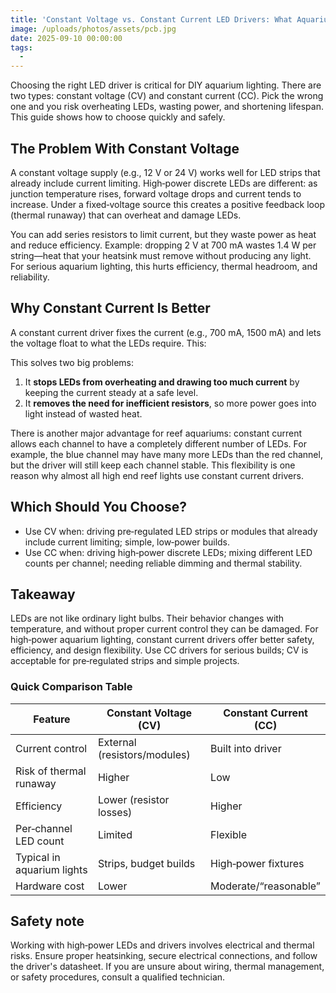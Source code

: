 ```yaml
---
title: 'Constant Voltage vs. Constant Current LED Drivers: What Aquarium DIYers Should Know'
image: /uploads/photos/assets/pcb.jpg
date: 2025-09-10 00:00:00
tags:
  -
---
```


Choosing the right LED driver is critical for DIY aquarium lighting. There are two types: constant voltage (CV) and constant current (CC). Pick the wrong one and you risk overheating LEDs, wasting power, and shortening lifespan. This guide shows how to choose quickly and safely.

## The Problem With Constant Voltage

A constant voltage supply (e.g., 12 V or 24 V) works well for LED strips that already include current limiting. High‑power discrete LEDs are different: as junction temperature rises, forward voltage drops and current tends to increase. Under a fixed‑voltage source this creates a positive feedback loop (thermal runaway) that can overheat and damage LEDs.

You can add series resistors to limit current, but they waste power as heat and reduce efficiency. Example: dropping 2 V at 700 mA wastes 1.4 W per string—heat that your heatsink must remove without producing any light. For serious aquarium lighting, this hurts efficiency, thermal headroom, and reliability.


## Why Constant Current Is Better

A constant current driver fixes the current (e.g., 700 mA, 1500 mA) and lets the voltage float to what the LEDs require. This:

This solves two big problems:

1. It **stops LEDs from overheating and drawing too much current** by keeping the current steady at a safe level.
2. It **removes the need for inefficient resistors**, so more power goes into light instead of wasted heat.

There is another major advantage for reef aquariums: constant current allows each channel to have a completely different number of LEDs. For example, the blue channel may have many more LEDs than the red channel, but the driver will still keep each channel stable. This flexibility is one reason why almost all high end reef lights use constant current drivers.

## Which Should You Choose?

- Use CV when: driving pre‑regulated LED strips or modules that already include current limiting; simple, low‑power builds.
- Use CC when: driving high‑power discrete LEDs; mixing different LED counts per channel; needing reliable dimming and thermal stability.

## Takeaway

LEDs are not like ordinary light bulbs. Their behavior changes with temperature, and without proper current control they can be damaged. For high‑power aquarium lighting, constant current drivers offer better safety, efficiency, and design flexibility. Use CC drivers for serious builds; CV is acceptable for pre‑regulated strips and simple projects.

### Quick Comparison Table

| Feature                          | Constant Voltage (CV)                     | Constant Current (CC)                 |
|----------------------------------|-------------------------------------------|---------------------------------------|
| Current control                  | External (resistors/modules)              | Built into driver                     |
| Risk of thermal runaway          | Higher                                    | Low                                   |
| Efficiency                       | Lower (resistor losses)                   | Higher                                |
| Per‑channel LED count            | Limited                                   | Flexible                              |
| Typical in aquarium lights       | Strips, budget builds                     | High‑power fixtures                   |
| Hardware cost                    | Lower                                     | Moderate/“reasonable”                 |


## Safety note

Working with high‑power LEDs and drivers involves electrical and thermal risks. Ensure proper heatsinking, secure electrical connections, and follow the driver's datasheet. If you are unsure about wiring, thermal management, or safety procedures, consult a qualified technician.

